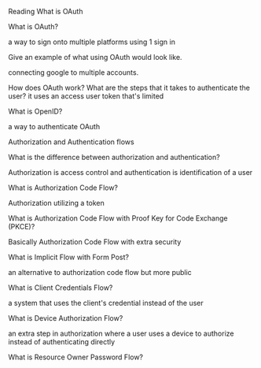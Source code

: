 Reading
What is OAuth

What is OAuth?

a way to sign onto multiple platforms using 1 sign in

Give an example of what using OAuth would look like.

connecting google to multiple accounts.

How does OAuth work? What are the steps that it takes to authenticate the user?
it uses an access user token that's limited

What is OpenID?

a way to authenticate OAuth

Authorization and Authentication flows

What is the difference between authorization and authentication?

Authorization is access control and authentication is identification of a user

What is Authorization Code Flow?

Authorization utilizing a token

What is Authorization Code Flow with Proof Key for Code Exchange (PKCE)?

Basically Authorization Code Flow with extra security

What is Implicit Flow with Form Post?

an alternative to authorization code flow but more public

What is Client Credentials Flow?

a system that uses the client's credential instead of the user

What is Device Authorization Flow?

an extra step in authorization where a user uses a device to authorize instead of authenticating directly

What is Resource Owner Password Flow?